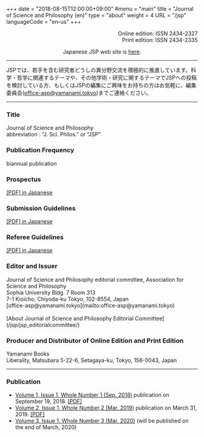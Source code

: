 +++
date = "2018-08-15T12:00:00+09:00"
#menu = "main"
title = "Journal of Science and Philosophy (en)"
type = "about"
weight = 4
URL = "/jsp"
languageCode = "en-us"
+++

<p style="text-align: right">
Online edition: ISSN 2434-2327<br>
Print edition: ISSN 2434-2335
</p>
<p style="text-align: center">
Japanese JSP web site is <a href="/jsp/jsp_jp">here</a>.
</p>

---

<p>
JSPでは、若手を含む研究者どうしの異分野交流を積極的に推進しています。科学・哲学に関連するテーマや、その他学術・研究に関するテーマでJSPへの投稿を検討している方、もしくはJSPの編集にご興味をお持ちの方はお気軽に、編集委員会(<a href="mailto:office-asp@yamanami.tokyo">office-asp@yamanami.tokyo</a>)までご連絡ください。
</p>

---
<H3>Title</H3>
Journal of Science and Philosophy<br>
abbreviation : “J. Sci. Philos.” or “JSP”

<H3>Publication Frequency</H3>
biannual publication

<H3>Prospectus</H3>
<a href="/pdf/shusi.pdf" onclick="ga('send', 'pageview', '/pdf/shusi.pdf')">[PDF] in Japanese</a>

<H3>Submission Guidelines</H3>
<a href="/pdf/toukou.pdf" onclick="ga('send', 'pageview', '/pdf/toukou.pdf')">[PDF] in Japanese</a>

<H3>Referee Guidelines</H3>
<a href="/pdf/sadoku.pdf" onclick="ga('send', 'pageview', '/pdf/sadoku.pdf')">[PDF] in Japanese</a>

<H3>Editor and Issuer</H3>
Journal of Science and Philosophy editorial committee, Association for Science and Philosophy<br>
Sophia University Bldg. 7 Room 313<br>
7-1 Kioicho, Chiyoda-ku Tokyo, 102-8554, Japan<br>
[office-asp@yamanami.tokyo](mailto:office-asp@yamanami.tokyo)<br><br>
[About Journal of Science and Philosophy Editorial Committee](/jsp/jsp_editorialcommittee/)

<H3>Producer and Distributor of Online Edition and Print Edition</H3>
Yamanami Books<br>
Liberality, Matsubara 5-22-6, Setagaya-ku, Tokyo, 156-0043, Japan

---
<H3>Publication</H3>

* [Volume 1, Issue 1, Whole Number 1 (Sep. 2018)](/jsp_contents/jsp_1_1/) publication on September 19, 2018. <a href="/pdf/jsp/1/1/jsp1_1.pdf" onclick="ga('send', 'pageview', '/pdf/jsp/1/1/jsp1_1.pdf')">[PDF]</a>
* [Volume 2, Issue 1, Whole Number 2 (Mar. 2019)](/jsp_contents/jsp_2_1/) publication on March 31, 2019. <a href="/pdf/jsp/2/1/jsp2_1.pdf" onclick="ga('send', 'pageview', '/pdf/jsp/2/1/jsp2_1.pdf')">[PDF]</a>
* [Volume 3, Issue 1, Whole Number 3 (Mar. 2020)](/jsp_contents/jsp_3_1/) (will be published on the end of March, 2020)


<script type="application/ld+json">
{
	"@context": "http://schema.org",
	"@type": "CreativeWorkSeries",
	"name" : "Journal of Science and Philosophy",
	"alternateName" : "JSP",
	"issn" : ["2434-2327", "2434-2335"],
	"copyrightYear": "2018",
	"copyrightHolder": {
		"@type" : "Organization",
		"name" : "Journal of Science and Philosophy editorial committee, Association for Science and Philosophy",
		"email" : "office-asp@yamanami.tokyo",
		"logo" : "https://www.yamanami.tokyo/images/recentWorks/ASP_title_ol.svg",
		"publishingPrinciples" : "https://www.yamanami.tokyo/pdf/toukou.pdf",
		"address": {
			"@type": "PostalAddress",
			"addressLocality": "Tokyo, Japan",
			"postalCode": "102-8554",
			"streetAddress": "Sophia University Bldg. 7 Room 313, 7-1 Kioicho, Chiyoda-ku",
			"addressCountry" : "JP"
		}
	},
	"publisher" : {
		"@type" : "Organization",
		"name" : ["やまなみ書房", "Yamanami Books"]
	}
}
</script>
